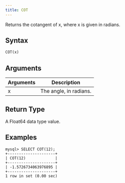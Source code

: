 ```yaml
---
title: COT
---
```


Returns the cotangent of x, where x is given in radians.

## Syntax

```sql
COT(x)
```

## Arguments

| Arguments   | Description |
| ----------- | ----------- |
| x | The angle, in radians. |

## Return Type

A Float64 data type value.


## Examples

```
mysql> SELECT COT(12);
+---------------------+
| COT(12)             |
+---------------------+
| -1.5726734063976895 |
+---------------------+
1 row in set (0.00 sec)
```
